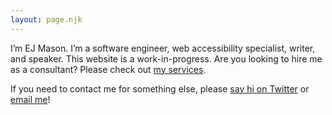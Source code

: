 ```yaml
---
layout: page.njk
---
```


I’m EJ Mason. I’m a software engineer, web accessibility specialist, writer, and speaker. This website is a work-in-progress. Are you looking to hire me as a consultant? Please check out <a href="./services">my services</a>.

If you need to contact me for something else, please [say hi on Twitter](https://www.twitter.com/codeability) or <a href="mailto:eliasjmason@gmail.com" rel="noopener noreferrer">email me</a>!
